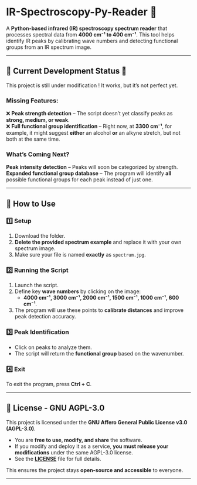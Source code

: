 # **IR-Spectroscopy-Py-Reader** 🔬  

A **Python-based infrared (IR) spectroscopy spectrum reader** that processes spectral data from **4000 cm⁻¹ to 400 cm⁻¹**. This tool helps identify IR peaks by calibrating wave numbers and detecting functional groups from an IR spectrum image.  

---

## 🚧 **Current Development Status** 🚧  
This project is still under modification ! It works, but it’s not perfect yet.  

###  **Missing Features:**  
❌ **Peak strength detection** – The script doesn’t yet classify peaks as **strong, medium, or weak**.  
❌ **Full functional group identification** – Right now, at **3300 cm⁻¹**, for example, it might suggest **either** an alcohol **or** an alkyne stretch, but not both at the same time.  

###  **What’s Coming Next?**  
**Peak intensity detection** – Peaks will soon be categorized by strength.  
**Expanded functional group database** – The program will identify **all** possible functional groups for each peak instead of just one.  

---

## 📖 **How to Use**  

### 1️⃣ **Setup**  
1. Download the folder.  
2. **Delete the provided spectrum example** and replace it with your own spectrum image.  
3. Make sure your file is named **exactly** as `spectrum.jpg`.  

### 2️⃣ **Running the Script**  
1. Launch the script.  
2. Define key **wave numbers** by clicking on the image:  
   - **4000 cm⁻¹, 3000 cm⁻¹, 2000 cm⁻¹, 1500 cm⁻¹, 1000 cm⁻¹, 600 cm⁻¹**.  
3. The program will use these points to **calibrate distances** and improve peak detection accuracy.  

### 3️⃣ **Peak Identification**  
- Click on peaks to analyze them.  
- The script will return the **functional group** based on the wavenumber.  

### 4️⃣ **Exit**  
To exit the program, press **Ctrl + C**.  

---

## 📜 **License - GNU AGPL-3.0**  

This project is licensed under the **GNU Affero General Public License v3.0 (AGPL-3.0)**.  
- You are **free to use, modify, and share** the software.  
- If you modify and deploy it as a service, **you must release your modifications** under the same AGPL-3.0 license.  
- See the **[LICENSE](LICENSE)** file for full details.  

This ensures the project stays **open-source and accessible** to everyone.  

---
  
